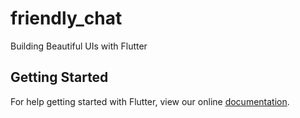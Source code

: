# friendly_chat

Building Beautiful UIs with Flutter

## Getting Started

For help getting started with Flutter, view our online
[documentation](https://flutter.io/).
